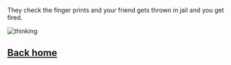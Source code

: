 They check the finger prints and your friend gets thrown in jail and you get fired.    


![thinking](../../.images/fired.jpeg)
    
## [Back home](../../../home.md)
